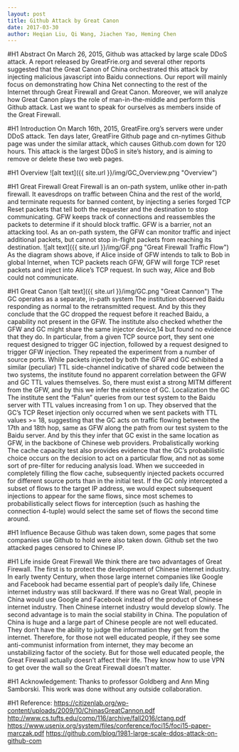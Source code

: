 ```yaml
---
layout: post
title: Github Attack by Great Canon
date: 2017-03-30
author: Heqian Liu, Qi Wang, Jiachen Yao, Heming Chen
---
```


#H1
Abstract
On March 26, 2015, Github was attacked by large scale DDoS attack. A report released by GreatFrie.org and several other reports suggested that the Great Canon of China orchestrated this attack by injecting malicious javascript into Baidu connections. Our report will mainly focus on demonstrating how China Net connecting to the rest of the Internet through Great Firewall and Great Canon. Moreover, we will analyze how Great Canon plays the role of man-in-the-middle and perform this Github attack. Last we want to speak for ourselves as members inside of the Great Firewall.

#H1
Introduction
	On March 16th, 2015, GreatFire.org’s servers were under DDoS attack. Ten days later, GreatFire Github page and cn-nytimes Github page was under the similar attack, which causes Github.com down for 120 hours. This attack is the largest DDoS in site’s history, and is aiming to remove or delete these two web pages.

#H1
Overview
![alt text]({{ site.url }}/img/GC_Overview.png "Overview")

#H1
Great Firewall
	Great Firewall is an on-path system, unlike other in-path firewall. It eavesdrops on traffic between China and the rest of the world, and terminate requests for banned content, by injecting a series forged TCP Reset packets that tell both the requester and the destination to stop communicating. GFW keeps track of connections and reassembles the packets to determine if it should block traffic. GFW is a barrier, not an attacking tool. As an on-path system, the GFW can monitor traffic and inject additional packets, but cannot stop in-flight packets from reaching its destination.
	![alt text]({{ site.url }}/img/GF.png "Great Firewall Traffic Flow")
As the diagram shows above, if Alice inside of GFW intends to talk to Bob in global Internet, when TCP packets reach GFW, GFW will forge TCP reset packets and inject into Alice’s TCP request. In such way, Alice and Bob could not communicate.

#H1
Great Canon
![alt text]({{ site.url }}/img/GC.png "Great Cannon")
The GC operates as a separate, in-path system
The institution observed Baidu responding as normal to the retransmitted request. And by this they conclude that the GC dropped the request before it reached Baidu, a capability not present in the GFW.
The institute also checked whether the GFW and GC might share the same injector device,14 but found no evidence that they do.  In particular, from a given TCP source port, they sent one request designed to trigger GC injection, followed by a request designed to trigger GFW injection.  They repeated the experiment from a number of source ports.  While packets injected by both the GFW and GC exhibited a similar (peculiar) TTL side-channel indicative of shared code between the two systems, the institute found no apparent correlation between the GFW and GC TTL values themselves. So, there must exist a strong MITM different from the GFW, and by this we infer the existence of GC.
Localization the GC
The institute sent the “Falun” queries from our test system to the Baidu server with TTL values increasing from 1 on up.  They observed that the GC’s TCP Reset injection only occurred when we sent packets with TTL values >= 18, suggesting that the GC acts on traffic flowing between the 17th and 18th hop, same as GFW along the path from our test system to the Baidu server. And by this they infer that GC exist in the same location as GFW, in the backbone of Chinese web providers.
Probalistically working 
The cache capacity test also provides evidence that the GC’s probabilistic choice occurs on the decision to act on a particular flow, and not as some sort of pre-filter for reducing analysis load.  When we succeeded in completely filling the flow cache, subsequently injected packets occurred for different source ports than in the initial test.  If the GC only intercepted a subset of flows to the target IP address, we would expect subsequent injections to appear for the same flows, since most schemes to probabilistically select flows for interception (such as hashing the connection 4-tuple) would select the same set of flows the second time around.

#H1
Influence
Because Github was taken down, some pages that some companies use Github to hold were also taken down.
Github set the two attacked pages censored to Chinese IP.

#H1
Life inside Great Firewall
We think there are two advantages of Great Firewall. The first is to protect the development of  Chinese internet industry. In early twenty Century, when those large internet companies like Google and Facebook had became essential part of people’s daily life, Chinese internet industry was still backward. If there was no Great Wall, people in China would use Google and Facebook instead of the product of Chinese internet industry. Then Chinese internet industry would develop slowly. The second advantage is to main the social stability in China. The population of China is huge and a large part of Chinese people are not well educated. They don’t have the ability to judge the information they get from the internet. Therefore, for those not well educated people, if they see some anti-communist information from internet, they may become an unstabilizing factor of the society. But for those well educated people, the Great Firewall actually doesn’t affect their life. They know how to use VPN to get over the wall so the Great Firewall doesn’t matter.

	
#H1
Acknowledgement:
Thanks to professor Goldberg and Ann Ming Samborski.
This work was done without any outside collaboration. 

#H1
Reference:
https://citizenlab.org/wp-content/uploads/2009/10/ChinasGreatCannon.pdf 
http://www.cs.tufts.edu/comp/116/archive/fall2016/ctang.pdf 
https://www.usenix.org/system/files/conference/foci15/foci15-paper-marczak.pdf 
https://github.com/blog/1981-large-scale-ddos-attack-on-github-com
